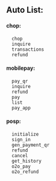 ## **Auto List:**

#### chop:

 

```
  chop
  inquire
  transactions
  refund
```



#### mobilepay:

```
  pay_qr
  inquire
  refund
  pay
  list
  pay_app
```



#### posp:

```
  initialize
  sign_in
  gen_payment_qr
  refund
  cancel
  get_history
  o2o_pay
  o2o_refund
```


